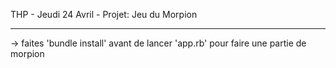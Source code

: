 THP - Jeudi 24 Avril - Projet: Jeu du Morpion

_ _ _ _ _ _ _ _ _ _ _ _ _ _ _ _ _ _ _ _ _ _ _ _ 



-> faites 'bundle install' avant de lancer 'app.rb' pour faire une partie de morpion
